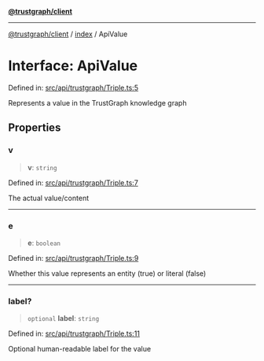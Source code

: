 [**@trustgraph/client**](../../README.md)

***

[@trustgraph/client](../../README.md) / [index](../README.md) / ApiValue

# Interface: ApiValue

Defined in: [src/api/trustgraph/Triple.ts:5](https://github.com/trustgraph-ai/trustgraph-ts-client/blob/9a2bad46722f27bb783391eed1d9289614cc905a/src/api/trustgraph/Triple.ts#L5)

Represents a value in the TrustGraph knowledge graph

## Properties

### v

> **v**: `string`

Defined in: [src/api/trustgraph/Triple.ts:7](https://github.com/trustgraph-ai/trustgraph-ts-client/blob/9a2bad46722f27bb783391eed1d9289614cc905a/src/api/trustgraph/Triple.ts#L7)

The actual value/content

***

### e

> **e**: `boolean`

Defined in: [src/api/trustgraph/Triple.ts:9](https://github.com/trustgraph-ai/trustgraph-ts-client/blob/9a2bad46722f27bb783391eed1d9289614cc905a/src/api/trustgraph/Triple.ts#L9)

Whether this value represents an entity (true) or literal (false)

***

### label?

> `optional` **label**: `string`

Defined in: [src/api/trustgraph/Triple.ts:11](https://github.com/trustgraph-ai/trustgraph-ts-client/blob/9a2bad46722f27bb783391eed1d9289614cc905a/src/api/trustgraph/Triple.ts#L11)

Optional human-readable label for the value
